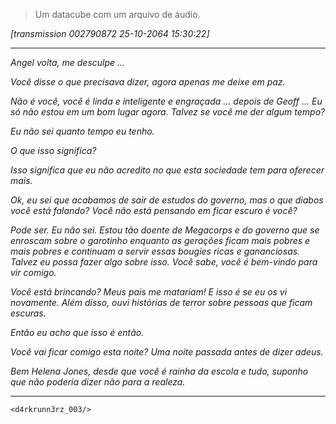 > Um datacube com um arquivo de áudio.

*[transmission 002790872 25-10-2064 15:30:22]*
***

*Angel volta, me desculpe ...*

*Você disse o que precisava dizer, agora apenas me deixe em paz.*

*Não é você, você é linda e inteligente e engraçada ... depois de Geoff ... Eu só não estou em um bom lugar agora. Talvez se você me der algum tempo?*

*Eu não sei quanto tempo eu tenho.*

*O que isso significa?*

*Isso significa que eu não acredito no que esta sociedade tem para oferecer mais.*

*Ok, eu sei que acabamos de sair de estudos do governo, mas o que diabos você está falando? Você não está pensando em ficar escuro é você?*

*Pode ser. Eu não sei. Estou tão doente de Megacorps e do governo que se enroscam sobre o garotinho enquanto as gerações ficam mais pobres e mais pobres e continuam a servir essas bougies ricas e gananciosas. Talvez eu possa fazer algo sobre isso. Você sabe, você é bem-vindo para vir comigo.*

*Você está brincando? Meus pais me matariam! E isso é se eu os vi novamente. Além disso, ouvi histórias de terror sobre pessoas que ficam escuras.*

*Então eu acho que isso é então.*

*Você vai ficar comigo esta noite? Uma noite passada antes de dizer adeus.*

*Bem Helena Jones, desde que você é rainha da escola e tudo, suponho que não poderia dizer não para a realeza.*
***
`<d4rkrunn3rz_003/>`